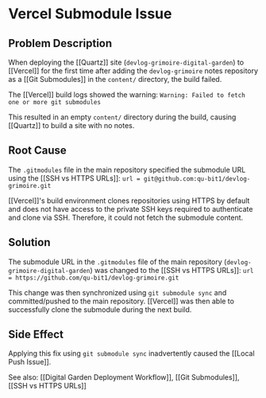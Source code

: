 # Vercel Submodule Issue

## Problem Description

When deploying the [[Quartz]] site (`devlog-grimoire-digital-garden`) to [[Vercel]] for the first time after adding the `devlog-grimoire` notes repository as a [[Git Submodules]] in the `content/` directory, the build failed.

The [[Vercel]] build logs showed the warning:
`Warning: Failed to fetch one or more git submodules`

This resulted in an empty `content/` directory during the build, causing [[Quartz]] to build a site with no notes.

## Root Cause

The `.gitmodules` file in the main repository specified the submodule URL using the [[SSH vs HTTPS URLs]]:
`url = git@github.com:qu-bit1/devlog-grimoire.git`

[[Vercel]]'s build environment clones repositories using HTTPS by default and does not have access to the private SSH keys required to authenticate and clone via SSH. Therefore, it could not fetch the submodule content.

## Solution

The submodule URL in the `.gitmodules` file of the main repository (`devlog-grimoire-digital-garden`) was changed to the [[SSH vs HTTPS URLs]]:
`url = https://github.com/qu-bit1/devlog-grimoire.git`

This change was then synchronized using `git submodule sync` and committed/pushed to the main repository. [[Vercel]] was then able to successfully clone the submodule during the next build.

## Side Effect

Applying this fix using `git submodule sync` inadvertently caused the [[Local Push Issue]].

See also: [[Digital Garden Deployment Workflow]], [[Git Submodules]], [[SSH vs HTTPS URLs]]

